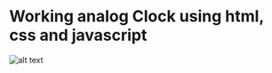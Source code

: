 # Working analog Clock using html, css and javascript
![alt text](https://github.com/[bishesh58]/[CSS]/[master]/analog-clock.png?raw=true)
